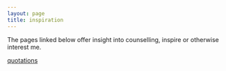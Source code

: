 ```yaml
---
layout: page
title: inspiration
---
```


The pages linked below offer insight into counselling, inspire or otherwise interest me.

<a href="http://gerald.nz/categories/quotations.html" title="quotations">quotations</a>
